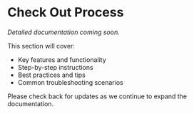# Check Out Process

*Detailed documentation coming soon.*

This section will cover:
- Key features and functionality
- Step-by-step instructions
- Best practices and tips
- Common troubleshooting scenarios

Please check back for updates as we continue to expand the documentation.
